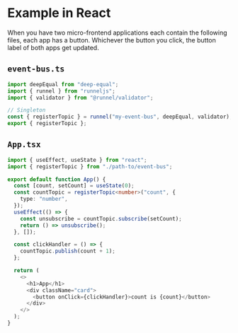 # Example in React

When you have two micro-frontend applications each contain the following files, each app has a button. Whichever the button you click, the button label of both apps get updated.

## `event-bus.ts`

```ts
import deepEqual from "deep-equal";
import { runnel } from "runneljs";
import { validator } from "@runnel/validator";

// Singleton
const { registerTopic } = runnel("my-event-bus", deepEqual, validator);
export { registerTopic };
```

## `App.tsx`

```ts
import { useEffect, useState } from "react";
import { registerTopic } from "./path-to/event-bus";

export default function App() {
  const [count, setCount] = useState(0);
  const countTopic = registerTopic<number>("count", {
    type: "number",
  });
  useEffect(() => {
    const unsubscribe = countTopic.subscribe(setCount);
    return () => unsubscribe();
  }, []);

  const clickHandler = () => {
    countTopic.publish(count + 1);
  };

  return (
    <>
      <h1>App</h1>
      <div className="card">
        <button onClick={clickHandler}>count is {count}</button>
      </div>
    </>
  );
}
```
